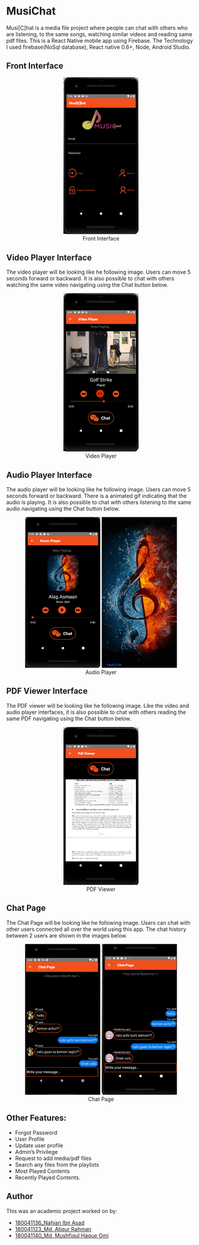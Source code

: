 # MusiChat
Musi[C]hat is a media file project where people can chat with others who are listening, to the same songs, watching similar videos and reading same pdf files. This is a React Native mobile app using Firebase. The Technology I used firebase(NoSql database), React native 0.6+, Node, Android Studio.

## Front Interface

<p align="center">
    <img width="200" src="readme_images/Front%20Interface.png">
    <br>
    Front Interface
</p>

## Video Player Interface

The video player will be looking like he following image. Users can move 5 seconds forward or backward. It is also possible to chat with others watching the same video navigating using the Chat button below.

<p align="center">
    <img width="200" src="readme_images/Video%20Player.png">
    <br>
    Video Player
</p>

## Audio Player Interface

The audio player will be looking like he following image. Users can move 5 seconds forward or backward. There is a animated gif indicating that the audio is playing. It is also possible to chat with others listening to the same audio navigating using the Chat button below.

<p align="center">
    <img width="200" height="400" src="readme_images/Audio%20Player.png">
    <img width="200" height="400" src="readme_images/Audio.gif">
    <br>
    Audio Player
</p>

## PDF Viewer Interface

The PDF viewer will be looking like he following image. Like the video and audio player interfaces, it is also possible to chat with others reading the same PDF navigating using the Chat button below.

<p align="center">
    <img width="200" src="readme_images/PDF%20Viewer.png">
    <br>
    PDF Viewer
</p>

## Chat Page

The Chat Page will be looking like he following image. Users can chat with other users connected all over the world using this app. The chat history between 2 users are shown in the images below.

<p align="center">
    <img width="200" height="400" src="readme_images/Chat%20Page1.png">
  <img width="200" height="400" src="readme_images/Chat%20Page2.png">
    <br>
    Chat Page
</p>

## Other Features:

- Forgot Password
- User Profile
- Update user profile
- Admin’s Privilege
- Request to add media/pdf files
- Search any files from the playlists
- Most Played Contents
- Recently Played Contents.


## Author

This was an academic project worked on by:

- [180041136_Nahian Ibn Asad](https://github.com/Nahian36)
- [180041123_Md. Atiqur Rahman](https://github.com/ATIQonFIRE)
- [180041140_Md. Mushfiqul Haque Omi](https://github.com/mh-mushfiq)
